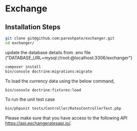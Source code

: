 # Exchange

## Installation Steps

```bash
git clone git@github.com:pareshpate/exchanger.git
cd exchanger/
```
update the database details from .env file ("DATABASE_URL=mysql://root:@localhost:3306/exchanger")

```bash
composer install
bin/console doctrine:migrations:migrate
```

To load the currency data using the below command,
```bash
bin/console doctrine:fixtures:load
```

To run the unit test case
```bash
bin/phpunit tests/Controller/RatesControllerTest.php
```

Please make sure that you have access to the following API https://api.exchangeratesapi.io/. 